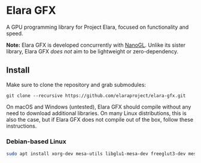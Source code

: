 # Elara GFX

A GPU programming library for Project Elara, focused on functionality and speed.

**Note:** Elara GFX is developed concurrently with [NanoGL](https://github.com/Songtech-0912/nanogl). Unlike its sister library, Elara GFX _does not_ aim to be lightweight or zero-dependency.

## Install

Make sure to clone the repository and grab submodules:

```
git clone --recursive https://github.com/elaraproject/elara-gfx.git
```

On macOS and Windows (untested), Elara GFX should compile without any need to download additional libraries. On many Linux distributions, this is also the case, but if Elara GFX does not compile out of the box, follow these instructions.

### Debian-based Linux

```sh
sudo apt install xorg-dev mesa-utils libglu1-mesa-dev freeglut3-dev mesa-common-dev
```
